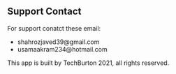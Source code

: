 ## Support Contact

<p> For support conatct these email:</p>
<ul>
  <li>shahrozjaved39@gmail.com</li>
  <li>usamaakram234@hotmail.com</li>
</ul>

This app is built by TechBurton 2021, all rights reserved.
